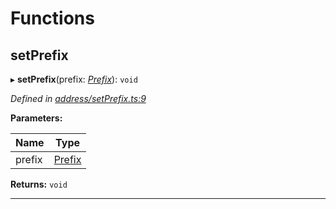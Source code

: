 

# Functions

<a id="setprefix"></a>

##  setPrefix

▸ **setPrefix**(prefix: *[Prefix](_address_types_.md#prefix)*): `void`

*Defined in [address/setPrefix.ts:9](https://github.com/polkadot-js/common/blob/3dcd05b/packages/keyring/src/address/setPrefix.ts#L9)*

**Parameters:**

| Name | Type |
| ------ | ------ |
| prefix | [Prefix](_address_types_.md#prefix) |

**Returns:** `void`

___


